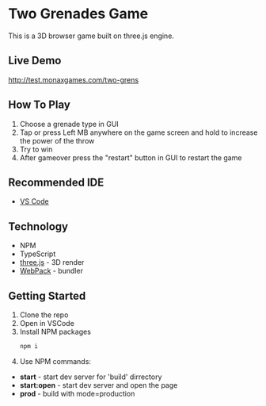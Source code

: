 # Two Grenades Game
This is a 3D browser game built on three.js engine.

## Live Demo
http://test.monaxgames.com/two-grens

## How To Play
1. Choose a grenade type in GUI
2. Tap or press Left MB anywhere on the game screen and hold to increase the power of the throw
3. Try to win
4. After gameover press the "restart" button in GUI to restart the game

## Recommended IDE
* [VS Code](https://code.visualstudio.com)

## Technology
* NPM
* TypeScript
* [three.js](https://threejs.org) - 3D render
* [WebPack](https://webpack.js.org) - bundler

## Getting Started
1. Clone the repo
2. Open in VSCode
3. Install NPM packages
   ```sh
   npm i
   ```
4. Use NPM commands:
* **start** - start dev server for 'build' dirrectory
* **start:open** - start dev server and open the page
* **prod** - build with mode=production

